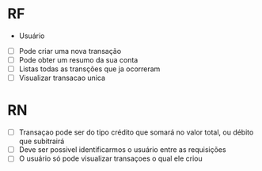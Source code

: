 # RF

* Usuário
 
- [ ] Pode criar uma nova transação
- [ ] Pode obter um resumo da sua conta
- [ ] Listas todas as transções que ja ocorreram
- [ ] Visualizar transacao unica

# RN

- [ ] Transaçao pode ser do tipo crédito que somará no valor total, ou débito que subitrairá
- [ ] Deve ser possivel identificarmos o usuário entre as requisições
- [ ] O usuário só pode visualizar transaçoes o qual ele criou